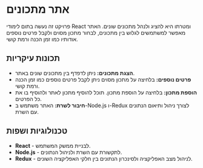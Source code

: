 # אתר מתכונים

פרויקט זה נעשה בתום לימודי React ומטרתו היא להציג ולנהל מתכונים שונים. האתר מאפשר למשתמשים לגלוש בין מתכונים, לבחור מתכון מסוים ולקבל פרטים נוספים אודותיו כמו זמן הכנה ורמת קושי.

## תכונות עיקריות
- **הצגת מתכונים:** ניתן לדפדף בין מתכונים שונים באתר.
- **פרטים נוספים:** בלחיצה על מתכון מסוים ניתן לקבל פרטים נוספים כמו זמן הכנה ורמת קושי.
-  **הוספת מתכון:** בלחיצה על הוספת מתכון. תוכל להוסיף מתכון לאתר ולהוסיף בו את כל הפרטים.
- **חיבור לשרת:** האתר משתמש ב-Node.js ו-Redux לצורך ניהול ותיאום הנתונים עם השרת.

## טכנולוגיות ושפות
- **React** - לבניית ממשק המשתמש.
- **Node.js** - לתקשורת עם השרת ולניהול הנתונים.
- **Redux** - לניהול מצב האפליקציה ולסינכרון הנתונים בין חלקי האפליקציה השונים.
